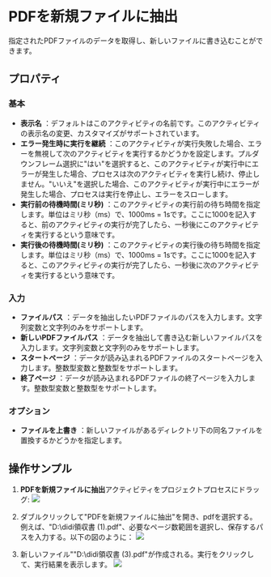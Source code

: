 # PDFを新規ファイルに抽出

指定されたPDFファイルのデータを取得し、新しいファイルに書き込むことができます。

## プロパティ

### 基本

- **表示名** ：デフォルトはこのアクティビティの名前です。このアクティビティの表示名の変更、カスタマイズがサポートされています。
- **エラー発生時に実行を継続** ：このアクティビティが実行失敗した場合、エラーを無視して次のアクティビティを実行するかどうかを設定します。プルダウンフレーム選択に"はい"を選択すると、このアクティビティが実行中にエラーが発生した場合、プロセスは次のアクティビティを実行し続け、停止しません。"いいえ"を選択した場合、このアクティビティが実行中にエラーが発生した場合、プロセスは実行を停止し、エラーをスローします。
- **実行前の待機時間(ミリ秒)** ：このアクティビティの実行前の待ち時間を指定します。単位はミリ秒（ms）で、1000ms = 1sです。ここに1000を記入すると、前のアクティビティの実行が完了したら、一秒後にこのアクティビティを実行するという意味です。
- **実行後の待機時間(ミリ秒)** ：このアクティビティの実行後の待ち時間を指定します。単位はミリ秒（ms）で、1000ms = 1sです。ここに1000を記入すると、このアクティビティの実行が完了したら、一秒後に次のアクティビティを実行するという意味です。

### 入力

- **ファイルパス** ：データを抽出したいPDFファイルのパスを入力します。文字列変数と文字列のみをサポートします。
- **新しいPDFファイルパス** ：データを抽出して書き込む新しいファイルパスを入力します。文字列変数と文字列のみをサポートします。
- **スタートページ** ：データが読み込まれるPDFファイルのスタートページを入力します。整数型変数と整数型をサポートします。
- **終了ページ** ：データが読み込まれるPDFファイルの終了ページを入力します。整数型変数と整数型をサポートします。

### オプション

- **ファイルを上書き** ：新しいファイルがあるディレクトリ下の同名ファイルを置換するかどうかを指定します。


## 操作サンプル

1. **PDFを新規ファイルに抽出**アクティビティをプロジェクトプロセスにドラッグ:
![](https://docimages.blob.core.chinacloudapi.cn/images/Activities/ExtractToNewFile_1.png)

2. ダブルクリックして"PDFを新規ファイルに抽出"を開き、pdfを選択する。例えば、"D:\\didi領収書 (1).pdf"、必要なページ数範囲を選択し、保存するパスを入力する。以下の図のように：
![](https://docimages.blob.core.chinacloudapi.cn/images/Activities/ExtractToNewFile_2.png)

3. 新しいファイル""D:\\didi領収書 (3).pdf"が作成される。実行をクリックして、実行結果を表示します。
![](https://docimages.blob.core.chinacloudapi.cn/images/Activities/ExtractToNewFile_3.png)